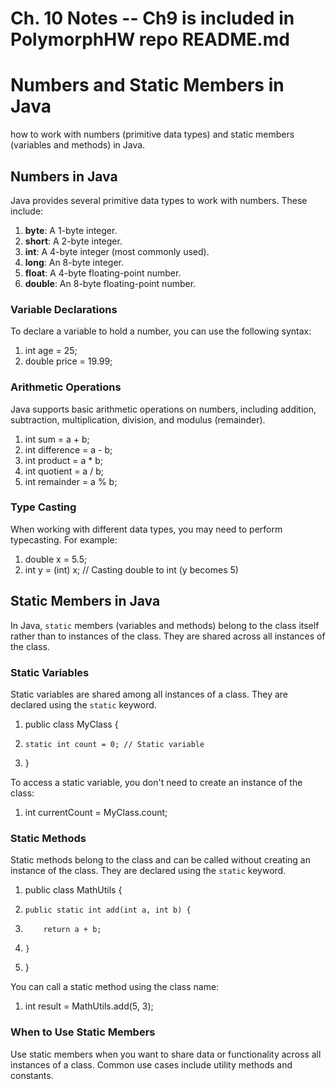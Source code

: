 # Ch. 10 Notes -- Ch9 is included in PolymorphHW repo README.md


# Numbers and Static Members in Java

how to work with numbers (primitive data types) and static members (variables and methods) in Java.

## Numbers in Java

Java provides several primitive data types to work with numbers. These include:

1. **byte**: A 1-byte integer.
2. **short**: A 2-byte integer.
3. **int**: A 4-byte integer (most commonly used).
4. **long**: An 8-byte integer.
5. **float**: A 4-byte floating-point number.
6. **double**: An 8-byte floating-point number.

### Variable Declarations

To declare a variable to hold a number, you can use the following syntax:

1. int age = 25;
2. double price = 19.99;


### Arithmetic Operations

Java supports basic arithmetic operations on numbers, including addition, subtraction, multiplication, division, and modulus (remainder).


1. int sum = a + b;
2. int difference = a - b;
3. int product = a * b;
4. int quotient = a / b;
5. int remainder = a % b;


### Type Casting

When working with different data types, you may need to perform typecasting. For example:


1. double x = 5.5;
2. int y = (int) x; // Casting double to int (y becomes 5)


## Static Members in Java

In Java, `static` members (variables and methods) belong to the class itself rather than to instances of the class. They are shared across all instances of the class.

### Static Variables

Static variables are shared among all instances of a class. They are declared using the `static` keyword.


1. public class MyClass {
2.     static int count = 0; // Static variable
3. }


To access a static variable, you don't need to create an instance of the class:


1. int currentCount = MyClass.count;


### Static Methods

Static methods belong to the class and can be called without creating an instance of the class. They are declared using the `static` keyword.


1. public class MathUtils {
2.     public static int add(int a, int b) {
3.         return a + b;
4.     }
5. }


You can call a static method using the class name:


1. int result = MathUtils.add(5, 3);


### When to Use Static Members

Use static members when you want to share data or functionality across all instances of a class. Common use cases include utility methods and constants.


